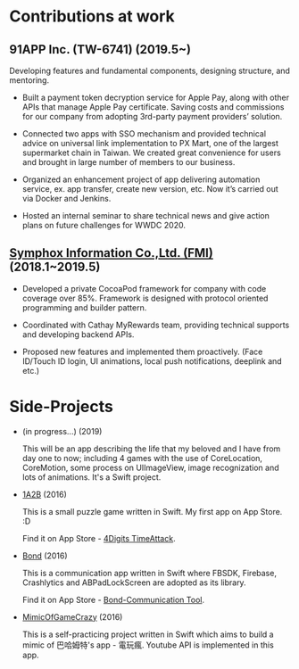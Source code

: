 # Contributions at work

## 91APP Inc. (TW-6741) (2019.5~)

Developing features and fundamental components, designing structure, and mentoring.

* Built a payment token decryption service for Apple Pay, along with other APIs that manage Apple Pay certificate. Saving costs and commissions for our company from adopting 3rd-party payment providers’ solution.

*	Connected two apps with SSO mechanism and provided technical advice on universal link implementation to PX Mart, one of the largest supermarket chain in Taiwan. We created great convenience for users and brought in large number of members to our business.

* Organized an enhancement project of app delivering automation service, ex. app transfer, create new version, etc. Now it’s carried out via Docker and Jenkins.

*	Hosted an internal seminar to share technical news and give action plans on future challenges for WWDC 2020.


## [Symphox Information Co.,Ltd. (FMI)](https://github.com/michaelrevlis/Symphox/blob/master/README.md) (2018.1~2019.5)

* Developed a private CocoaPod framework for company with code coverage over 85%. Framework is designed with protocol oriented programming and builder pattern.
  
* Coordinated with Cathay MyRewards team, providing technical supports and developing backend APIs.
  
* Proposed new features and implemented them proactively. (Face ID/Touch ID login, UI animations, local push notifications, deeplink and etc.)


# Side-Projects
- (in progress...) (2019)

  This will be an app describing the life that my beloved and I have from day one to now; including 4 games with the use of CoreLocation, CoreMotion, some process on UIImageView, image recognization and lots of animations. It's a Swift project.

- [1A2B](https://github.com/michaelrevlis/1A2B/blob/master/README.md) (2016)

  This is a small puzzle game written in Swift. My first app on App Store. :D
  
  Find it on App Store - [4Digits TimeAttack](https://itunes.apple.com/tw/app/4digits-timeattack/id1173428410?mt=8).

- [Bond](https://github.com/michaelrevlis/Bond/blob/master/README.md) (2016)

  This is a communication app written in Swift where FBSDK, Firebase, Crashlytics and ABPadLockScreen are adopted as its library. 
  
  Find it on App Store - [Bond-Communication Tool](https://itunes.apple.com/tw/app/bond-communication-tool/id1171012072?mt=8).

- [MimicOfGameCrazy](https://github.com/michaelrevlis/MimicOfGameCrazy/blob/master/README.md) (2016)

  This is a self-practicing project written in Swift which aims to build a mimic of 巴哈姆特's app - 電玩瘋. Youtube API is implemented in this app.


